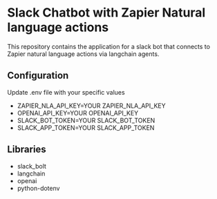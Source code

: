# Slack Chatbot with Zapier Natural language actions 
This repository contains the application for a slack bot that connects to Zapier natural language actions via langchain agents. 
## Configuration 
Update .env file with your specific values 
- ZAPIER_NLA_API_KEY=YOUR ZAPIER_NLA_API_KEY
- OPENAI_API_KEY=YOUR OPENAI_API_KEY
- SLACK_BOT_TOKEN=YOUR SLACK_BOT_TOKEN
- SLACK_APP_TOKEN=YOUR SLACK_APP_TOKEN


## Libraries 
- slack_bolt
- langchain
- openai
- python-dotenv


